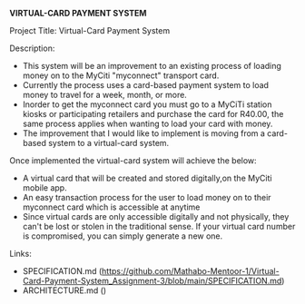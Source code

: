 **VIRTUAL-CARD PAYMENT SYSTEM**

Project Title: Virtual-Card Payment System

Description: 
- This system will be an improvement to an existing process of loading money on to the MyCiti "myconnect" transport card.
- Currently the process uses a card-based payment system to load money to travel for a week, month, or more.
- Inorder to get the myconnect card you must go to a MyCiTi station kiosks or participating retailers and purchase the card for R40.00, the same process applies when wanting to load your card with money.
- The improvement that I would like to implement is moving from a card-based system to a virtual-card system.

  
Once implemented the virtual-card system will achieve the below:
- A virtual card that will be created and stored digitally,on the MyCiti mobile app.
- An easy transaction process for the user to load money on to their myconnect card which is accessible at anytime
- Since virtual cards are only accessible digitally and not physically, they can't be lost or stolen in the traditional sense. If your virtual card number is compromised, you can simply generate a new one.

Links: 
- SPECIFICATION.md (https://github.com/Mathabo-Mentoor-1/Virtual-Card-Payment-System_Assignment-3/blob/main/SPECIFICATION.md)
- ARCHITECTURE.md ()
  
